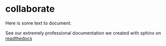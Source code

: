 # collaborate

Here is some text to document.

See our extremely professional documentation we created with sphinx on 
[readthedocs](https://collaborate.readthedocs.io/en/latest/)
